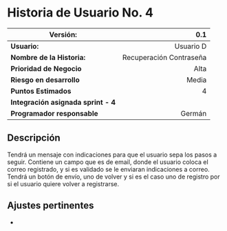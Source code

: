 # Historia de Usuario No. 4
|**Versión:** |0.1|
|----|-------------:|
|**Usuario:**|Usuario D|
|**Nombre de la Historia:**|Recuperación Contraseña|
|**Prioridad de Negocio**|Alta|
|**Riesgo en desarrollo**|Media|
|**Puntos Estimados**|4|
|**Integración asignada sprint - 4**||
|**Programador responsable**|Germán|

## Descripción
Tendrá un mensaje con indicaciones para que el usuario sepa los pasos a seguir. Contiene un campo que es de email, donde el usuario coloca el correo registrado, y si es validado se le enviaran indicaciones a correo. Tendrá un botón de envío, uno de volver y si es el caso uno de registro por si el usuario quiere volver a registrarse.

## Ajustes pertinentes
* 
